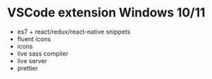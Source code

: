 # VSCode extension Windows 10/11

- es7 + react/redux/react-native snippets
- fluent icons
- icons
- live sass compiler
- live server
- prettier
